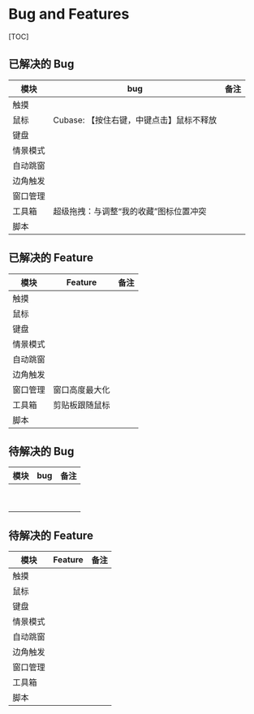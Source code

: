 # Bug and Features

[TOC]


## 已解决的 Bug

| 模块     | bug                                      | 备注 |
| -------- | ---------------------------------------- | ---- |
| 触摸     |                                          |      |
| 鼠标     | Cubase: 【按住右键，中键点击】鼠标不释放 |      |
| 键盘     |                                          |      |
| 情景模式 |                                          |      |
| 自动跳窗 |                                          |      |
| 边角触发 |                                          |      |
| 窗口管理 |                                          |      |
| 工具箱   | 超级拖拽：与调整“我的收藏”图标位置冲突   |      |
| 脚本     |                                          |      |

## 已解决的 Feature

| 模块     | Feature        | 备注 |
| -------- | -------------- | ---- |
| 触摸     |                |      |
| 鼠标     |                |      |
| 键盘     |                |      |
| 情景模式 |                |      |
| 自动跳窗 |                |      |
| 边角触发 |                |      |
| 窗口管理 | 窗口高度最大化 |      |
| 工具箱   | 剪贴板跟随鼠标 |      |
| 脚本     |                |      |




## 待解决的 Bug

| 模块 | bug  | 备注 |
| ---- | ---- | ---- |
|      |      |      |
|      |      |      |
|      |      |      |
|      |      |      |
|      |      |      |
|      |      |      |
|      |      |      |
|      |      |      |
|      |      |      |

## 待解决的 Feature

| 模块     | Feature | 备注 |
| -------- | ------- | ---- |
| 触摸     |         |      |
| 鼠标     |         |      |
| 键盘     |         |      |
| 情景模式 |         |      |
| 自动跳窗 |         |      |
| 边角触发 |         |      |
| 窗口管理 |         |      |
| 工具箱   |         |      |
| 脚本     |         |      |



